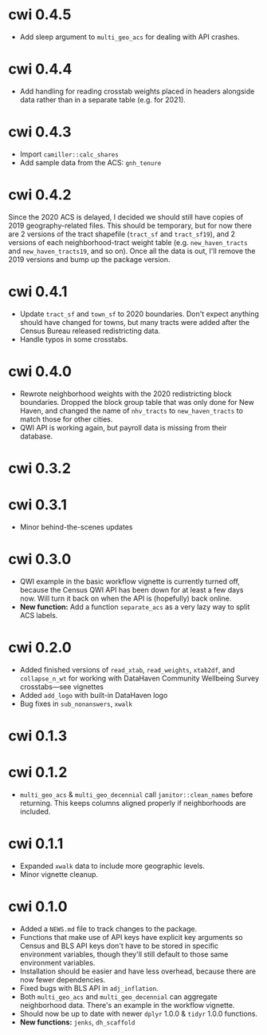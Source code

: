 # cwi 0.4.5
* Add sleep argument to `multi_geo_acs` for dealing with API crashes.

# cwi 0.4.4
* Add handling for reading crosstab weights placed in headers alongside data rather than in a separate table (e.g. for 2021).

# cwi 0.4.3
* Import `camiller::calc_shares`
* Add sample data from the ACS: `gnh_tenure`

# cwi 0.4.2

Since the 2020 ACS is delayed, I decided we should still have copies of 2019 geography-related files. This should be temporary, but for now there are 2 versions of the tract shapefile (`tract_sf` and `tract_sf19`), and 2 versions of each neighborhood-tract weight table (e.g. `new_haven_tracts` and `new_haven_tracts19`, and so on). Once all the data is out, I'll remove the 2019 versions and bump up the package version.

# cwi 0.4.1

* Update `tract_sf` and `town_sf` to 2020 boundaries. Don't expect anything should have changed for towns, but many tracts were added after the Census Bureau released redistricting data.
* Handle typos in some crosstabs.

# cwi 0.4.0

* Rewrote neighborhood weights with the 2020 redistricting block boundaries. Dropped the block group table that was only done for New Haven, and changed the name of `nhv_tracts` to `new_haven_tracts` to match those for other cities.
* QWI API is working again, but payroll data is missing from their database.

# cwi 0.3.2

# cwi 0.3.1

* Minor behind-the-scenes updates

# cwi 0.3.0

* QWI example in the basic workflow vignette is currently turned off, because the Census QWI API has been down for at least a few days now. Will turn it back on when the API is (hopefully) back online.
* **New function:** Add a function `separate_acs` as a very lazy way to split ACS labels.

# cwi 0.2.0

* Added finished versions of `read_xtab`, `read_weights`, `xtab2df`, and `collapse_n_wt` for working with DataHaven Community Wellbeing Survey crosstabs—see vignettes 
* Added `add_logo` with built-in DataHaven logo
* Bug fixes in `sub_nonanswers`, `xwalk`

# cwi 0.1.3

# cwi 0.1.2

* `multi_geo_acs` & `multi_geo_decennial` call `janitor::clean_names` before returning. This keeps columns aligned properly if neighborhoods are included.

# cwi 0.1.1

* Expanded `xwalk` data to include more geographic levels.
* Minor vignette cleanup.

# cwi 0.1.0

* Added a `NEWS.md` file to track changes to the package.
* Functions that make use of API keys have explicit key arguments so Census and BLS API keys don't have to be stored in specific environment variables, though they'll still default to those same environment variables.
* Installation should be easier and have less overhead, because there are now fewer dependencies.
* Fixed bugs with BLS API in `adj_inflation`.
* Both `multi_geo_acs` and `multi_geo_decennial` can aggregate neighborhood data. There's an example in the workflow vignette.
* Should now be up to date with newer `dplyr` 1.0.0 & `tidyr` 1.0.0 functions. 
* **New functions:** `jenks`, `dh_scaffold`

